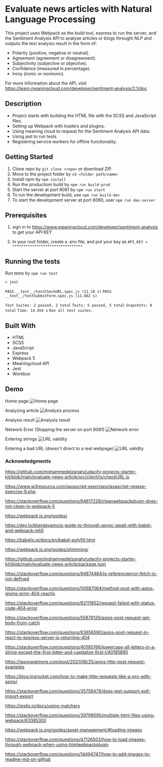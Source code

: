 # Evaluate news articles with Natural Language Processing

This project uses Webpack as the build tool, express to run the server, and the Sentiment Analysis API to analyze articles or blogs throught NLP and outputs the text analysis result in the form of:

- Polarity (positive, negative or neutral).
- Agreement (agreement or disagreement).
- Subjectivity (subjective or objective).
- Confidence (measured in percentage).
- Irony (ironic or nonironic).

For more information about the API, visit https://learn.meaningcloud.com/developer/sentiment-analysis/2.1/doc

## Description

- Project starts with building the HTML file with the SCSS and JavaScript files.
- Setting up Webpack with loaders and plugins.
- Using meaning cloud to request for the Sentiment Analysis API data.
- Using jest to run tests.
- Registering service workers for offline functionality.

## Getting Started

1. Clone repo by `git clone <repo>` or download ZIP.
2. Move to the project folder by `cd <folder path/name>`
3. Install npm by `npm install`
4. Run the productiom build by `npm run build-prod`
5. Start the server at port 8081 by `npm run start`
6. To run the development build, use `npm run build-dev`
7. To start the development server at port 8080, user `npm run dev-server`

## Prerequisites

1. sign in to https://www.meaningcloud.com/developer/sentiment-analysis to get your API KEY

2. In your root folder, create a .env file, and put your key as
   `API_KEY = ********************************`

## Running the tests

Run tests by `npm run test`

`> jest`

`PASS __test__/testCheckURL.spec.js (11.18 s)`
`PASS __test__/testSubmitForm.spec.js (11.662 s)`

`Test Suites: 2 passed, 2 total`
`Tests: 5 passed, 5 total`
`Snapshots: 0 total`
`Time: 14.454 s`
`Ran all test suites.`

## Built With

- HTML
- SCSS
- JavaScript
- Express
- Webpack 5
- Meaningcloud API
- Jest
- Workbox

## Demo

Home page
![Home page](./demo/home.jpg?raw=true "Home Page")

Analyzing article
![Analysis process](./demo/eval.jpg?raw=true "Analysis Process")

Analysis result
![Analysis result](./demo/eval.jpg?raw=true "Analysis Result")

Network Error (Stopping the server on port 8081)
![Network error](./demo/error.jpg?raw=true "Network Error")

Entering strings
![URL validity](./demo/url.jpg?raw=true "URL Validity")

Entering a bad URL (doesn't direct to a real webpage)
![URL validity](./demo/incURL.jpg?raw=true "URL Validity")

### Acknowledgments

https://github.com/mohammedelzanaty/udacity-projects-starter-kit/blob/main/evaluate-news-article/src/client/js/checkURL.js

https://www.w3resource.com/javascript-exercises/javascript-regexp-exercise-9.php

https://stackoverflow.com/questions/64617228/cleanwebpackplugin-does-not-clean-in-webpack-5

https://webpack.js.org/guides/

https://dev.to/btandayamo/a-guide-to-through-async-await-with-babel-and-webpack-mh5

https://babeljs.io/docs/en/babel-polyfill.html

https://webpack.js.org/guides/shimming/

https://github.com/mohammedelzanaty/udacity-projects-starter-kit/blob/main/evaluate-news-article/package.json

https://stackoverflow.com/questions/64874484/js-referenceerror-fetch-is-not-defined

https://stackoverflow.com/questions/50687064/method-post-with-axios-giving-error-404-reactjs

https://stackoverflow.com/questions/62111952/request-failed-with-status-code-404-error

https://stackoverflow.com/questions/55879126/axios-post-request-get-body-from-catch

https://stackoverflow.com/questions/63656590/axios-post-request-in-react-to-express-server-is-returning-404

https://stackoverflow.com/questions/40195766/lowercase-all-letters-in-a-string-except-the-first-letter-and-capitalize-first-l/40195890

https://jasonwatmore.com/post/2021/06/25/axios-http-post-request-examples

https://blog.logrocket.com/how-to-make-http-requests-like-a-pro-with-axios/

https://stackoverflow.com/questions/35756479/does-jest-support-es6-import-export

https://jestjs.io/docs/using-matchers

https://stackoverflow.com/questions/39798095/multiple-html-files-using-webpack/63385300

https://webpack.js.org/guides/asset-management/#loading-images

https://stackoverflow.com/questions/47126503/how-to-load-images-through-webpack-when-using-htmlwebpackplugin

https://stackoverflow.com/questions/14494747/how-to-add-images-to-readme-md-on-github
